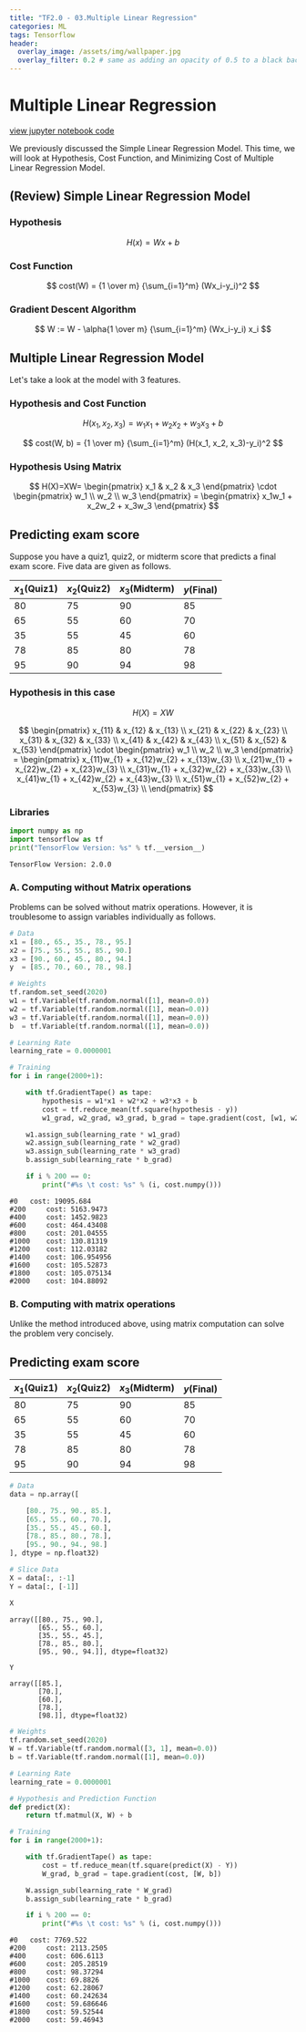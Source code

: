 ```yaml
---
title: "TF2.0 - 03.Multiple Linear Regression"
categories: ML
tags: Tensorflow
header:
  overlay_image: /assets/img/wallpaper.jpg
  overlay_filter: 0.2 # same as adding an opacity of 0.5 to a black background
---
```

# Multiple Linear Regression

[view jupyter notebook code](https://github.com/WooilJeong/TensorFlow/blob/master/03%20Multiple%20Linear%20Regression.ipynb)

We previously discussed the Simple Linear Regression Model. This time, we will look at Hypothesis, Cost Function, and Minimizing Cost of Multiple Linear Regression Model.

## (Review) Simple Linear Regression Model

### Hypothesis

$$
H(x) = Wx + b
$$


### Cost Function

$$
cost(W) = {1 \over m} {\sum_{i=1}^m} (Wx_i-y_i)^2
$$


### Gradient Descent Algorithm

$$
W := W - \alpha{1 \over m} {\sum_{i=1}^m} (Wx_i-y_i) x_i
$$

## Multiple Linear Regression Model

Let's take a look at the model with 3 features.

### Hypothesis and Cost Function

$$
H(x_1, x_2, x_3) = w_1x_1+w_2x_2+w_3x_3+b
$$

$$
cost(W, b) = {1 \over m} {\sum_{i=1}^m} (H(x_1, x_2, x_3)-y_i)^2
$$

### Hypothesis Using Matrix

$$
H(X)=XW=
\begin{pmatrix} x_1 & x_2 & x_3 \end{pmatrix} \cdot
\begin{pmatrix} w_1 \\ w_2 \\ w_3 \end{pmatrix} =
\begin{pmatrix} x_1w_1 + x_2w_2 + x_3w_3 \end{pmatrix}
$$


## Predicting exam score

Suppose you have a quiz1, quiz2, or midterm score that predicts a final exam score. Five data are given as follows.

$x_1$(Quiz1) | $x_2$(Quiz2) | $x_3$(Midterm) | $y$(Final)
------------ | ------------ | -------------- | ----------
80           | 75           | 90             | 85
65           | 55           | 60             | 70
35           | 55           | 45             | 60
78           | 85           | 80             | 78
95           | 90           | 94             | 98


### Hypothesis in this case

$$
H(X) = XW
$$

$$
\begin{pmatrix}
x_{11} & x_{12} & x_{13} \\
x_{21} & x_{22} & x_{23} \\
x_{31} & x_{32} & x_{33} \\
x_{41} & x_{42} & x_{43} \\
x_{51} & x_{52} & x_{53}
\end{pmatrix}
\cdot
\begin{pmatrix} w_1 \\ w_2 \\ w_3 \end{pmatrix} =
\begin{pmatrix}
x_{11}w_{1} + x_{12}w_{2} + x_{13}w_{3} \\
x_{21}w_{1} + x_{22}w_{2} + x_{23}w_{3} \\
x_{31}w_{1} + x_{32}w_{2} + x_{33}w_{3} \\
x_{41}w_{1} + x_{42}w_{2} + x_{43}w_{3} \\
x_{51}w_{1} + x_{52}w_{2} + x_{53}w_{3} \\
\end{pmatrix}
$$

### Libraries


```python
import numpy as np
import tensorflow as tf
print("TensorFlow Version: %s" % tf.__version__)
```

    TensorFlow Version: 2.0.0


### A. Computing without Matrix operations

Problems can be solved without matrix operations. However, it is troublesome to assign variables individually as follows.


```python
# Data
x1 = [80., 65., 35., 78., 95.]
x2 = [75., 55., 55., 85., 90.]
x3 = [90., 60., 45., 80., 94.]
y  = [85., 70., 60., 78., 98.]

# Weights
tf.random.set_seed(2020)
w1 = tf.Variable(tf.random.normal([1], mean=0.0))
w2 = tf.Variable(tf.random.normal([1], mean=0.0))
w3 = tf.Variable(tf.random.normal([1], mean=0.0))
b  = tf.Variable(tf.random.normal([1], mean=0.0))

# Learning Rate
learning_rate = 0.0000001

# Training
for i in range(2000+1):

    with tf.GradientTape() as tape:
        hypothesis = w1*x1 + w2*x2 + w3*x3 + b
        cost = tf.reduce_mean(tf.square(hypothesis - y))
        w1_grad, w2_grad, w3_grad, b_grad = tape.gradient(cost, [w1, w2, w3, b])

    w1.assign_sub(learning_rate * w1_grad)
    w2.assign_sub(learning_rate * w2_grad)
    w3.assign_sub(learning_rate * w3_grad)
    b.assign_sub(learning_rate * b_grad)

    if i % 200 == 0:
        print("#%s \t cost: %s" % (i, cost.numpy()))
```

    #0 	 cost: 19095.684
    #200 	 cost: 5163.9473
    #400 	 cost: 1452.9823
    #600 	 cost: 464.43408
    #800 	 cost: 201.04555
    #1000 	 cost: 130.81319
    #1200 	 cost: 112.03182
    #1400 	 cost: 106.954956
    #1600 	 cost: 105.52873
    #1800 	 cost: 105.075134
    #2000 	 cost: 104.88092


### B. Computing with matrix operations

Unlike the method introduced above, using matrix computation can solve the problem very concisely.

## Predicting exam score

$x_1$(Quiz1) | $x_2$(Quiz2) | $x_3$(Midterm) | $y$(Final)
------------ | ------------ | -------------- | ----------
80           | 75           | 90             | 85
65           | 55           | 60             | 70
35           | 55           | 45             | 60
78           | 85           | 80             | 78
95           | 90           | 94             | 98



```python
# Data
data = np.array([

    [80., 75., 90., 85.],
    [65., 55., 60., 70.],
    [35., 55., 45., 60.],
    [78., 85., 80., 78.],
    [95., 90., 94., 98.]
], dtype = np.float32)

# Slice Data
X = data[:, :-1]
Y = data[:, [-1]]
```


```python
X
```




    array([[80., 75., 90.],
           [65., 55., 60.],
           [35., 55., 45.],
           [78., 85., 80.],
           [95., 90., 94.]], dtype=float32)




```python
Y
```




    array([[85.],
           [70.],
           [60.],
           [78.],
           [98.]], dtype=float32)




```python
# Weights
tf.random.set_seed(2020)
W = tf.Variable(tf.random.normal([3, 1], mean=0.0))
b = tf.Variable(tf.random.normal([1], mean=0.0))

# Learning Rate
learning_rate = 0.0000001

# Hypothesis and Prediction Function
def predict(X):
    return tf.matmul(X, W) + b

# Training
for i in range(2000+1):

    with tf.GradientTape() as tape:
        cost = tf.reduce_mean(tf.square(predict(X) - Y))
        W_grad, b_grad = tape.gradient(cost, [W, b])

    W.assign_sub(learning_rate * W_grad)
    b.assign_sub(learning_rate * b_grad)

    if i % 200 == 0:
        print("#%s \t cost: %s" % (i, cost.numpy()))
```

    #0 	 cost: 7769.522
    #200 	 cost: 2113.2505
    #400 	 cost: 606.6113
    #600 	 cost: 205.28519
    #800 	 cost: 98.37294
    #1000 	 cost: 69.8826
    #1200 	 cost: 62.28067
    #1400 	 cost: 60.242634
    #1600 	 cost: 59.686646
    #1800 	 cost: 59.52544
    #2000 	 cost: 59.46943
